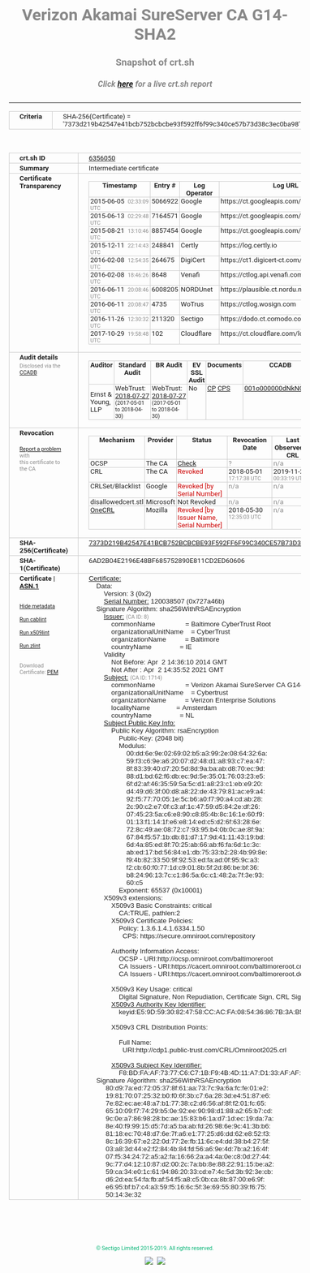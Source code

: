 # Verizon Akamai SureServer CA G14-SHA2
### Snapshot of crt.sh
##### Click [here](https://crt.sh/?q=7373D219B42547E41BCB752BCBCBE93F592FF6F99C340CE57B73D38C3EC0BA98) for a live crt.sh report

---
<!DOCTYPE HTML PUBLIC "-//W3C//DTD HTML 4.0 Transitional//EN">
<HTML>
<HEAD>
  <META http-equiv="Content-Type" content="text/html; charset=UTF-8">
  <TITLE>crt.sh | 7373d219b42547e41bcb752bcbcbe93f592ff6f99c340ce57b73d38c3ec0ba98</TITLE>
  <META name="description" content="Free CT Log Certificate Search Tool from Sectigo (formerly Comodo CA)">
  <META name="keywords" content="crt.sh, CT, Certificate Transparency, Certificate Search, SSL Certificate, Sectigo, Comodo CA">
  <LINK href="//fonts.googleapis.com/css?family=Roboto+Mono|Roboto:400,400i,700,700i" rel="stylesheet">
  <STYLE type="text/css">
    a {
      white-space: nowrap;
    }
    body {
      color: #888888;
      font: 12pt Roboto, sans-serif;
      padding-top: 10px;
      text-align: center
    }
    form {
      margin: 0px
    }
    span {
      border-radius: 10px
    }
    span.heading {
      color: #888888;
      font: 12pt Roboto, sans-serif
    }
    span.title {
      background-color: #00B373;
      color: #FFFFFF;
      font: bold 18pt Roboto, sans-serif;
      padding: 0px 5px
    }
    span.text {
      color: #888888;
      font: 10pt Roboto, sans-serif
    }
    span.whiteongrey {
      background-color: #D9D9D6;
      color: #FFFFFF;
      font: bold 18pt Roboto, sans-serif;
      padding: 0px 5px
    }
    table {
      border-collapse: collapse;
      color: #222222;
      font: 10pt Roboto, sans-serif;
      margin-left: auto;
      margin-right: auto
    }
    table.options {
      border: none;
      margin-left: 10px
    }
    td, th {
      border: 1px solid #CCCCCC;
      padding: 0px 2px;
      text-align: left;
      vertical-align: top
    }
    td.outer, th.outer {
      border: 1px solid #CCCCCC;
      padding: 2px 20px;
      text-align: left
    }
    th.heading {
      color: #888888;
      font: bold italic 12pt Roboto, sans-serif;
      padding: 20px 0px 0px;
      text-align: center
    }
    th.options, td.options {
      border: none;
      vertical-align: middle
    }
    td.text {
      font: 10pt "Roboto Mono", sans-serif;
      padding: 2px 20px
    }
    td.heading {
      border: none;
      color: #888888;
      font: 12pt Roboto, sans-serif;
      padding-top: 20px;
      text-align: center
    }
    table.lint td, th {
      text-align: center
    }
    .button {
      background-color: #00B373;
      border-radius: 10px;
      color: #FFFFFF;
      font: bold 13pt Roboto, sans-serif
    }
    .copyright {
      font: 8pt Roboto, sans-serif;
      color: #00B373
    }
    .input {
      border: 1px solid #888888;
      font-weight: bold;
      text-align: center
    }
    .small {
      font: 8pt Roboto, sans-serif;
      color: #888888
    }
    .error {
      background-color: #FFDFDF;
      color: #CC0000;
      font-weight: bold
    }
    .fatal {
      background-color: #0000AA;
      color: #FFFFFF;
      font-weight: bold
    }
    .notice {
      background-color: #FFFFDF;
      color: #606000
    }
    .warning {
      background-color: #FFEFDF;
      color: #DF6000
    }
  </STYLE>
</HEAD>
<BODY>

<TABLE>
  <TR>
    <TH class="outer">Criteria</TH>
    <TD class="outer">SHA-256(Certificate) = '7373d219b42547e41bcb752bcbcbe93f592ff6f99c340ce57b73d38c3ec0ba98'</TD>
  </TR>
</TABLE>
<BR>
<TABLE>
  <TR>
    <TH class="outer">crt.sh ID</TH>
    <TD class="outer"><A href="?id=6356050">6356050</A></TD>
  </TR>
  <TR>
    <TH class="outer">Summary</TH>
    <TD class="outer">Intermediate certificate</TD>
  </TR>
  <TR>
    <TH class="outer">Certificate<BR>Transparency</TH>
    <TD class="outer">
<TABLE class="options" style="margin-left:0px">
  <TR>
    <TH>Timestamp</TH>
    <TH>Entry #</TH>
    <TH>Log Operator</TH>
    <TH>Log URL</TH>
  </TR>
  <TR>
    <TD>2015-06-05&nbsp; <FONT class="small">02:33:09 UTC</FONT></TD>
    <TD>5066922</TD>
    <TD>Google</TD>
    <TD>https://ct.googleapis.com/rocketeer</TD>
  </TR>
  <TR>
    <TD>2015-06-13&nbsp; <FONT class="small">02:29:48 UTC</FONT></TD>
    <TD>7164571</TD>
    <TD>Google</TD>
    <TD>https://ct.googleapis.com/aviator</TD>
  </TR>
  <TR>
    <TD>2015-08-21&nbsp; <FONT class="small">13:10:46 UTC</FONT></TD>
    <TD>8857454</TD>
    <TD>Google</TD>
    <TD>https://ct.googleapis.com/pilot</TD>
  </TR>
  <TR>
    <TD>2015-12-11&nbsp; <FONT class="small">22:14:43 UTC</FONT></TD>
    <TD>248841</TD>
    <TD>Certly</TD>
    <TD>https://log.certly.io</TD>
  </TR>
  <TR>
    <TD>2016-02-08&nbsp; <FONT class="small">12:54:35 UTC</FONT></TD>
    <TD>264675</TD>
    <TD>DigiCert</TD>
    <TD>https://ct1.digicert-ct.com/log</TD>
  </TR>
  <TR>
    <TD>2016-02-08&nbsp; <FONT class="small">18:46:26 UTC</FONT></TD>
    <TD>8648</TD>
    <TD>Venafi</TD>
    <TD>https://ctlog.api.venafi.com</TD>
  </TR>
  <TR>
    <TD>2016-06-11&nbsp; <FONT class="small">20:08:46 UTC</FONT></TD>
    <TD>6008205</TD>
    <TD>NORDUnet</TD>
    <TD>https://plausible.ct.nordu.net</TD>
  </TR>
  <TR>
    <TD>2016-06-11&nbsp; <FONT class="small">20:08:47 UTC</FONT></TD>
    <TD>4735</TD>
    <TD>WoTrus</TD>
    <TD>https://ctlog.wosign.com</TD>
  </TR>
  <TR>
    <TD>2016-11-26&nbsp; <FONT class="small">12:30:32 UTC</FONT></TD>
    <TD>211320</TD>
    <TD>Sectigo</TD>
    <TD>https://dodo.ct.comodo.com</TD>
  </TR>
  <TR>
    <TD>2017-10-29&nbsp; <FONT class="small">19:58:48 UTC</FONT></TD>
    <TD>102</TD>
    <TD>Cloudflare</TD>
    <TD>https://ct.cloudflare.com/logs/nimbus2021</TD>
  </TR>
</TABLE>
    </TD>
  </TR>
  <TR>
    <TH class="outer">Audit details<BR>
      <DIV class="small" style="padding-top:3px">Disclosed via the
        <A href="//ccadb-public.secure.force.com/mozilla/PublicAllIntermediateCerts" target="_blank">CCADB</A></DIV>
    </TH>
    <TD class="outer">
<TABLE class="options" style="margin-left:0px">
  <TR>
    <TH>Auditor</TH>
    <TH>Standard Audit</TH>
    <TH>BR Audit</TH>
    <TH>EV SSL Audit</TH>
    <TH>Documents</TH>
    <TH>CCADB</TH>
    <TH>Root Owner / Certificate</TH>
  </TR>
  <TR>
    <TD style="vertical-align:middle">Ernst & Young, LLP</TD>
    <TD>WebTrust:
      <A href="https://bug1479561.bmoattachments.org/attachment.cgi?id=8996060" target="_blank">2018-07-27</A>
      <BR><FONT style="font-size:8pt">(2017-05-01 to 2018-04-30)</FONT></TD>
    <TD>WebTrust:
      <A href="https://bug1479561.bmoattachments.org/attachment.cgi?id=8996062" target="_blank">2018-07-27</A>
      <BR><FONT style="font-size:8pt">(2017-05-01 to 2018-04-30)</FONT></TD>
    <TD>No    <TD>
      <A href="https://secure.omniroot.com/repository/" target="blank">CP</A>
      <A href="https://secure.omniroot.com/repository/" target="blank">CPS</A>
    </TD>
    <TD><A href="//ccadb.force.com/001o000000dNkNCAA0" target="_blank">001o000000dNkNCAA0</A></TD>
    <TD><A href="/?id=76">DigiCert</A></TD>
  </TR>
</TABLE>
    </TD>
  </TR>
  <TR>
    <TH class="outer">Revocation<BR><BR>
      <DIV class="small" style="padding-top:3px"><A href="?id=6356050&opt=problemreporting">Report a problem</A> with<BR>this certificate to the CA</DIV></TH>
    <TD class="outer">
      <TABLE class="options" style="margin-left:0px">
        <TR>
          <TH>Mechanism</TH>
          <TH>Provider</TH>
          <TH>Status</TH>
          <TH>Revocation Date</TH>
          <TH>Last Observed in CRL</TH>
          <TH>Last Checked <SPAN style="color:#CC0000;vertical-align:middle;font-size:70%;font-weight:normal">(Error)</SPAN></TH>
        </TR>
        <TR>
          <TD>OCSP</TD>
          <TD>The CA</TD>
          <TD><A href="?id=6356050&opt=ocsp">Check</A></TD>
          <TD><SPAN style="color:#888888">?</SPAN></TD>
          <TD><SPAN style="color:#888888">n/a</SPAN></TD>
          <TD><SPAN style="color:#888888">?</SPAN></TD>
        </TR>
        <TR>
          <TD>CRL</TD>
          <TD>The CA</TD>
          <TD><SPAN style="color:#CC0000">Revoked</SPAN></TD><TD>2018-05-01&nbsp; <FONT class="small">17:17:38 UTC</FONT></TD><TD>2019-11-27&nbsp; <FONT class="small">00:33:19 UTC</FONT></TD><TD>2019-12-04&nbsp; <FONT class="small">20:05:09 UTC</FONT></TD>
        </TR>
        <TR>
          <TD>CRLSet/Blacklist</TD>
          <TD>Google</TD>
          <TD><SPAN style="color:#CC0000">Revoked [by Serial Number]</SPAN></TD>
          <TD><SPAN style="color:#888888">n/a</SPAN></TD>
          <TD><SPAN style="color:#888888">n/a</SPAN></TD>
          <TD><SPAN style="color:#888888">n/a</SPAN></TD>
        </TR>
        <TR>
          <TD>disallowedcert.stl</TD>
          <TD>Microsoft</TD>
          <TD>Not Revoked</TD>
          <TD><SPAN style="color:#888888">n/a</SPAN></TD>
          <TD><SPAN style="color:#888888">n/a</SPAN></TD>
          <TD><SPAN style="color:#888888">n/a</SPAN></TD>
        </TR>
        <TR>
          <TD><A href="/mozilla-onecrl" target="_blank">OneCRL</A></TD>
          <TD>Mozilla</TD>
          <TD><SPAN style="color:#CC0000">Revoked [by Issuer Name, Serial Number]</SPAN></TD><TD>2018-05-30&nbsp; <FONT class="small">12:35:03 UTC</FONT></TD>
          <TD><SPAN style="color:#888888">n/a</SPAN></TD>
          <TD><SPAN style="color:#888888">n/a</SPAN></TD>
        </TR>
      </TABLE>
    </TD>
  </TR>
  <TR>
    <TH class="outer">SHA-256(Certificate)</TH>
    <TD class="outer"><A href="//censys.io/certificates/7373d219b42547e41bcb752bcbcbe93f592ff6f99c340ce57b73d38c3ec0ba98">7373D219B42547E41BCB752BCBCBE93F592FF6F99C340CE57B73D38C3EC0BA98</A></TD>
  </TR>
  <TR>
    <TH class="outer">SHA-1(Certificate)</TH>
    <TD class="outer">6AD2B04E2196E48BF685752890E811CD2ED60606</TD>
  </TR>
  <TR>
    <TH class="outer">Certificate | <A href="?asn1=6356050">ASN.1</A>
      <SPAN class="small"><BR>
      <BR><BR><A href="?id=6356050&opt=nometadata">Hide metadata</A>
      <BR><BR><A href="?id=6356050&opt=cablint">Run cablint</A>
      <BR><BR><A href="?id=6356050&opt=x509lint">Run x509lint</A>
      <BR><BR><A href="?id=6356050&opt=zlint">Run zlint</A>
      <BR><BR><BR>Download Certificate: <A href="?d=6356050">PEM</A>
      </SPAN>
    </TH>
    <TD class="text"><A href="?d=6356050">Certificate:</A><BR>&nbsp;&nbsp;&nbsp;&nbsp;Data:<BR>&nbsp;&nbsp;&nbsp;&nbsp;&nbsp;&nbsp;&nbsp;&nbsp;Version:&nbsp;3&nbsp;(0x2)<BR>&nbsp;&nbsp;&nbsp;&nbsp;&nbsp;&nbsp;&nbsp;&nbsp;<A href="?serial=0727a46b">Serial&nbsp;Number:</A>&nbsp;120038507&nbsp;(0x727a46b)<BR>&nbsp;&nbsp;&nbsp;&nbsp;Signature&nbsp;Algorithm:&nbsp;sha256WithRSAEncryption<BR>&nbsp;&nbsp;&nbsp;&nbsp;&nbsp;&nbsp;&nbsp;&nbsp;<A href="?caid=8">Issuer:</A> <SPAN class="small">(CA ID: 8)</SPAN><BR>&nbsp;&nbsp;&nbsp;&nbsp;&nbsp;&nbsp;&nbsp;&nbsp;&nbsp;&nbsp;&nbsp;&nbsp;commonName&nbsp;&nbsp;&nbsp;&nbsp;&nbsp;&nbsp;&nbsp;&nbsp;&nbsp;&nbsp;&nbsp;&nbsp;&nbsp;&nbsp;&nbsp;&nbsp;=&nbsp;Baltimore&nbsp;CyberTrust&nbsp;Root<BR>&nbsp;&nbsp;&nbsp;&nbsp;&nbsp;&nbsp;&nbsp;&nbsp;&nbsp;&nbsp;&nbsp;&nbsp;organizationalUnitName&nbsp;&nbsp;&nbsp;&nbsp;=&nbsp;CyberTrust<BR>&nbsp;&nbsp;&nbsp;&nbsp;&nbsp;&nbsp;&nbsp;&nbsp;&nbsp;&nbsp;&nbsp;&nbsp;organizationName&nbsp;&nbsp;&nbsp;&nbsp;&nbsp;&nbsp;&nbsp;&nbsp;&nbsp;&nbsp;=&nbsp;Baltimore<BR>&nbsp;&nbsp;&nbsp;&nbsp;&nbsp;&nbsp;&nbsp;&nbsp;&nbsp;&nbsp;&nbsp;&nbsp;countryName&nbsp;&nbsp;&nbsp;&nbsp;&nbsp;&nbsp;&nbsp;&nbsp;&nbsp;&nbsp;&nbsp;&nbsp;&nbsp;&nbsp;&nbsp;=&nbsp;IE<BR>&nbsp;&nbsp;&nbsp;&nbsp;&nbsp;&nbsp;&nbsp;&nbsp;Validity<BR>&nbsp;&nbsp;&nbsp;&nbsp;&nbsp;&nbsp;&nbsp;&nbsp;&nbsp;&nbsp;&nbsp;&nbsp;Not&nbsp;Before:&nbsp;Apr&nbsp;&nbsp;2&nbsp;14:36:10&nbsp;2014&nbsp;GMT<BR>&nbsp;&nbsp;&nbsp;&nbsp;&nbsp;&nbsp;&nbsp;&nbsp;&nbsp;&nbsp;&nbsp;&nbsp;Not&nbsp;After&nbsp;:&nbsp;Apr&nbsp;&nbsp;2&nbsp;14:35:52&nbsp;2021&nbsp;GMT<BR>&nbsp;&nbsp;&nbsp;&nbsp;&nbsp;&nbsp;&nbsp;&nbsp;<A href="?caid=1714">Subject:</A> <SPAN class="small">(CA ID: 1714)</SPAN><BR>&nbsp;&nbsp;&nbsp;&nbsp;&nbsp;&nbsp;&nbsp;&nbsp;&nbsp;&nbsp;&nbsp;&nbsp;commonName&nbsp;&nbsp;&nbsp;&nbsp;&nbsp;&nbsp;&nbsp;&nbsp;&nbsp;&nbsp;&nbsp;&nbsp;&nbsp;&nbsp;&nbsp;&nbsp;=&nbsp;Verizon&nbsp;Akamai&nbsp;SureServer&nbsp;CA&nbsp;G14-SHA2<BR>&nbsp;&nbsp;&nbsp;&nbsp;&nbsp;&nbsp;&nbsp;&nbsp;&nbsp;&nbsp;&nbsp;&nbsp;organizationalUnitName&nbsp;&nbsp;&nbsp;&nbsp;=&nbsp;Cybertrust<BR>&nbsp;&nbsp;&nbsp;&nbsp;&nbsp;&nbsp;&nbsp;&nbsp;&nbsp;&nbsp;&nbsp;&nbsp;organizationName&nbsp;&nbsp;&nbsp;&nbsp;&nbsp;&nbsp;&nbsp;&nbsp;&nbsp;&nbsp;=&nbsp;Verizon&nbsp;Enterprise&nbsp;Solutions<BR>&nbsp;&nbsp;&nbsp;&nbsp;&nbsp;&nbsp;&nbsp;&nbsp;&nbsp;&nbsp;&nbsp;&nbsp;localityName&nbsp;&nbsp;&nbsp;&nbsp;&nbsp;&nbsp;&nbsp;&nbsp;&nbsp;&nbsp;&nbsp;&nbsp;&nbsp;&nbsp;=&nbsp;Amsterdam<BR>&nbsp;&nbsp;&nbsp;&nbsp;&nbsp;&nbsp;&nbsp;&nbsp;&nbsp;&nbsp;&nbsp;&nbsp;countryName&nbsp;&nbsp;&nbsp;&nbsp;&nbsp;&nbsp;&nbsp;&nbsp;&nbsp;&nbsp;&nbsp;&nbsp;&nbsp;&nbsp;&nbsp;=&nbsp;NL<BR>&nbsp;&nbsp;&nbsp;&nbsp;&nbsp;&nbsp;&nbsp;&nbsp;<A href="?spkisha256=f1714fad1af8571984218294bb7e50b51de819b76e5f5025ac1cda0541e0a7b7">Subject&nbsp;Public&nbsp;Key&nbsp;Info:</A><BR>&nbsp;&nbsp;&nbsp;&nbsp;&nbsp;&nbsp;&nbsp;&nbsp;&nbsp;&nbsp;&nbsp;&nbsp;Public&nbsp;Key&nbsp;Algorithm:&nbsp;rsaEncryption<BR>&nbsp;&nbsp;&nbsp;&nbsp;&nbsp;&nbsp;&nbsp;&nbsp;&nbsp;&nbsp;&nbsp;&nbsp;&nbsp;&nbsp;&nbsp;&nbsp;Public-Key:&nbsp;(2048&nbsp;bit)<BR>&nbsp;&nbsp;&nbsp;&nbsp;&nbsp;&nbsp;&nbsp;&nbsp;&nbsp;&nbsp;&nbsp;&nbsp;&nbsp;&nbsp;&nbsp;&nbsp;Modulus:<BR>&nbsp;&nbsp;&nbsp;&nbsp;&nbsp;&nbsp;&nbsp;&nbsp;&nbsp;&nbsp;&nbsp;&nbsp;&nbsp;&nbsp;&nbsp;&nbsp;&nbsp;&nbsp;&nbsp;&nbsp;00:dd:6e:9e:02:69:02:b5:a3:99:2e:08:64:32:6a:<BR>&nbsp;&nbsp;&nbsp;&nbsp;&nbsp;&nbsp;&nbsp;&nbsp;&nbsp;&nbsp;&nbsp;&nbsp;&nbsp;&nbsp;&nbsp;&nbsp;&nbsp;&nbsp;&nbsp;&nbsp;59:f3:c6:9e:a6:20:07:d2:48:d1:a8:93:c7:ea:47:<BR>&nbsp;&nbsp;&nbsp;&nbsp;&nbsp;&nbsp;&nbsp;&nbsp;&nbsp;&nbsp;&nbsp;&nbsp;&nbsp;&nbsp;&nbsp;&nbsp;&nbsp;&nbsp;&nbsp;&nbsp;8f:83:39:40:d7:20:5d:8d:9a:ba:ab:d8:70:ec:9d:<BR>&nbsp;&nbsp;&nbsp;&nbsp;&nbsp;&nbsp;&nbsp;&nbsp;&nbsp;&nbsp;&nbsp;&nbsp;&nbsp;&nbsp;&nbsp;&nbsp;&nbsp;&nbsp;&nbsp;&nbsp;88:d1:bd:62:f6:db:ec:9d:5e:35:01:76:03:23:e5:<BR>&nbsp;&nbsp;&nbsp;&nbsp;&nbsp;&nbsp;&nbsp;&nbsp;&nbsp;&nbsp;&nbsp;&nbsp;&nbsp;&nbsp;&nbsp;&nbsp;&nbsp;&nbsp;&nbsp;&nbsp;6f:d2:af:46:35:59:5a:5c:d1:a8:23:c1:eb:e9:20:<BR>&nbsp;&nbsp;&nbsp;&nbsp;&nbsp;&nbsp;&nbsp;&nbsp;&nbsp;&nbsp;&nbsp;&nbsp;&nbsp;&nbsp;&nbsp;&nbsp;&nbsp;&nbsp;&nbsp;&nbsp;d4:49:d6:3f:00:d8:a8:22:de:43:79:81:ac:e9:a4:<BR>&nbsp;&nbsp;&nbsp;&nbsp;&nbsp;&nbsp;&nbsp;&nbsp;&nbsp;&nbsp;&nbsp;&nbsp;&nbsp;&nbsp;&nbsp;&nbsp;&nbsp;&nbsp;&nbsp;&nbsp;92:f5:77:70:05:1e:5c:b6:a0:f7:90:a4:cd:ab:28:<BR>&nbsp;&nbsp;&nbsp;&nbsp;&nbsp;&nbsp;&nbsp;&nbsp;&nbsp;&nbsp;&nbsp;&nbsp;&nbsp;&nbsp;&nbsp;&nbsp;&nbsp;&nbsp;&nbsp;&nbsp;2c:90:c2:e7:0f:c3:af:1c:47:59:d5:84:2e:df:26:<BR>&nbsp;&nbsp;&nbsp;&nbsp;&nbsp;&nbsp;&nbsp;&nbsp;&nbsp;&nbsp;&nbsp;&nbsp;&nbsp;&nbsp;&nbsp;&nbsp;&nbsp;&nbsp;&nbsp;&nbsp;07:45:23:5a:c6:e8:90:c8:85:4b:8c:16:1e:60:f9:<BR>&nbsp;&nbsp;&nbsp;&nbsp;&nbsp;&nbsp;&nbsp;&nbsp;&nbsp;&nbsp;&nbsp;&nbsp;&nbsp;&nbsp;&nbsp;&nbsp;&nbsp;&nbsp;&nbsp;&nbsp;01:13:f1:14:1f:e6:e8:14:ed:c5:d2:6f:63:28:6e:<BR>&nbsp;&nbsp;&nbsp;&nbsp;&nbsp;&nbsp;&nbsp;&nbsp;&nbsp;&nbsp;&nbsp;&nbsp;&nbsp;&nbsp;&nbsp;&nbsp;&nbsp;&nbsp;&nbsp;&nbsp;72:8c:49:ae:08:72:c7:93:95:b4:0b:0c:ae:8f:9a:<BR>&nbsp;&nbsp;&nbsp;&nbsp;&nbsp;&nbsp;&nbsp;&nbsp;&nbsp;&nbsp;&nbsp;&nbsp;&nbsp;&nbsp;&nbsp;&nbsp;&nbsp;&nbsp;&nbsp;&nbsp;67:84:f5:57:1b:db:81:d7:17:9d:41:11:43:19:bd:<BR>&nbsp;&nbsp;&nbsp;&nbsp;&nbsp;&nbsp;&nbsp;&nbsp;&nbsp;&nbsp;&nbsp;&nbsp;&nbsp;&nbsp;&nbsp;&nbsp;&nbsp;&nbsp;&nbsp;&nbsp;6d:4a:85:ed:8f:70:25:ab:66:ab:f6:fa:6d:1c:3c:<BR>&nbsp;&nbsp;&nbsp;&nbsp;&nbsp;&nbsp;&nbsp;&nbsp;&nbsp;&nbsp;&nbsp;&nbsp;&nbsp;&nbsp;&nbsp;&nbsp;&nbsp;&nbsp;&nbsp;&nbsp;ab:ed:17:bd:56:84:e1:db:75:33:b2:28:4b:99:8e:<BR>&nbsp;&nbsp;&nbsp;&nbsp;&nbsp;&nbsp;&nbsp;&nbsp;&nbsp;&nbsp;&nbsp;&nbsp;&nbsp;&nbsp;&nbsp;&nbsp;&nbsp;&nbsp;&nbsp;&nbsp;f9:4b:82:33:50:9f:92:53:ed:fa:ad:0f:95:9c:a3:<BR>&nbsp;&nbsp;&nbsp;&nbsp;&nbsp;&nbsp;&nbsp;&nbsp;&nbsp;&nbsp;&nbsp;&nbsp;&nbsp;&nbsp;&nbsp;&nbsp;&nbsp;&nbsp;&nbsp;&nbsp;f2:cb:60:f0:77:1d:c9:01:8b:5f:2d:86:be:bf:36:<BR>&nbsp;&nbsp;&nbsp;&nbsp;&nbsp;&nbsp;&nbsp;&nbsp;&nbsp;&nbsp;&nbsp;&nbsp;&nbsp;&nbsp;&nbsp;&nbsp;&nbsp;&nbsp;&nbsp;&nbsp;b8:24:96:13:7c:c1:86:5a:6c:c1:48:2a:7f:3e:93:<BR>&nbsp;&nbsp;&nbsp;&nbsp;&nbsp;&nbsp;&nbsp;&nbsp;&nbsp;&nbsp;&nbsp;&nbsp;&nbsp;&nbsp;&nbsp;&nbsp;&nbsp;&nbsp;&nbsp;&nbsp;60:c5<BR>&nbsp;&nbsp;&nbsp;&nbsp;&nbsp;&nbsp;&nbsp;&nbsp;&nbsp;&nbsp;&nbsp;&nbsp;&nbsp;&nbsp;&nbsp;&nbsp;Exponent:&nbsp;65537&nbsp;(0x10001)<BR>&nbsp;&nbsp;&nbsp;&nbsp;&nbsp;&nbsp;&nbsp;&nbsp;X509v3&nbsp;extensions:<BR>&nbsp;&nbsp;&nbsp;&nbsp;&nbsp;&nbsp;&nbsp;&nbsp;&nbsp;&nbsp;&nbsp;&nbsp;X509v3&nbsp;Basic&nbsp;Constraints:&nbsp;critical<BR>&nbsp;&nbsp;&nbsp;&nbsp;&nbsp;&nbsp;&nbsp;&nbsp;&nbsp;&nbsp;&nbsp;&nbsp;&nbsp;&nbsp;&nbsp;&nbsp;CA:TRUE,&nbsp;pathlen:2<BR>&nbsp;&nbsp;&nbsp;&nbsp;&nbsp;&nbsp;&nbsp;&nbsp;&nbsp;&nbsp;&nbsp;&nbsp;X509v3&nbsp;Certificate&nbsp;Policies:&nbsp;<BR>&nbsp;&nbsp;&nbsp;&nbsp;&nbsp;&nbsp;&nbsp;&nbsp;&nbsp;&nbsp;&nbsp;&nbsp;&nbsp;&nbsp;&nbsp;&nbsp;Policy:&nbsp;1.3.6.1.4.1.6334.1.50<BR>&nbsp;&nbsp;&nbsp;&nbsp;&nbsp;&nbsp;&nbsp;&nbsp;&nbsp;&nbsp;&nbsp;&nbsp;&nbsp;&nbsp;&nbsp;&nbsp;&nbsp;&nbsp;CPS:&nbsp;https://secure.omniroot.com/repository<BR><BR>&nbsp;&nbsp;&nbsp;&nbsp;&nbsp;&nbsp;&nbsp;&nbsp;&nbsp;&nbsp;&nbsp;&nbsp;Authority&nbsp;Information&nbsp;Access:&nbsp;<BR>&nbsp;&nbsp;&nbsp;&nbsp;&nbsp;&nbsp;&nbsp;&nbsp;&nbsp;&nbsp;&nbsp;&nbsp;&nbsp;&nbsp;&nbsp;&nbsp;OCSP&nbsp;-&nbsp;URI:http://ocsp.omniroot.com/baltimoreroot<BR>&nbsp;&nbsp;&nbsp;&nbsp;&nbsp;&nbsp;&nbsp;&nbsp;&nbsp;&nbsp;&nbsp;&nbsp;&nbsp;&nbsp;&nbsp;&nbsp;CA&nbsp;Issuers&nbsp;-&nbsp;URI:https://cacert.omniroot.com/baltimoreroot.crt<BR>&nbsp;&nbsp;&nbsp;&nbsp;&nbsp;&nbsp;&nbsp;&nbsp;&nbsp;&nbsp;&nbsp;&nbsp;&nbsp;&nbsp;&nbsp;&nbsp;CA&nbsp;Issuers&nbsp;-&nbsp;URI:https://cacert.omniroot.com/baltimoreroot.der<BR><BR>&nbsp;&nbsp;&nbsp;&nbsp;&nbsp;&nbsp;&nbsp;&nbsp;&nbsp;&nbsp;&nbsp;&nbsp;X509v3&nbsp;Key&nbsp;Usage:&nbsp;critical<BR>&nbsp;&nbsp;&nbsp;&nbsp;&nbsp;&nbsp;&nbsp;&nbsp;&nbsp;&nbsp;&nbsp;&nbsp;&nbsp;&nbsp;&nbsp;&nbsp;Digital&nbsp;Signature,&nbsp;Non&nbsp;Repudiation,&nbsp;Certificate&nbsp;Sign,&nbsp;CRL&nbsp;Sign<BR>&nbsp;&nbsp;&nbsp;&nbsp;&nbsp;&nbsp;&nbsp;&nbsp;&nbsp;&nbsp;&nbsp;&nbsp;<A href="?ski=e59d5930824758ccacfa085436867b3ab5044df0">X509v3&nbsp;Authority&nbsp;Key&nbsp;Identifier:</A><BR>&nbsp;&nbsp;&nbsp;&nbsp;&nbsp;&nbsp;&nbsp;&nbsp;&nbsp;&nbsp;&nbsp;&nbsp;&nbsp;&nbsp;&nbsp;&nbsp;keyid:E5:9D:59:30:82:47:58:CC:AC:FA:08:54:36:86:7B:3A:B5:04:4D:F0<BR><BR>&nbsp;&nbsp;&nbsp;&nbsp;&nbsp;&nbsp;&nbsp;&nbsp;&nbsp;&nbsp;&nbsp;&nbsp;X509v3&nbsp;CRL&nbsp;Distribution&nbsp;Points:&nbsp;<BR><BR>&nbsp;&nbsp;&nbsp;&nbsp;&nbsp;&nbsp;&nbsp;&nbsp;&nbsp;&nbsp;&nbsp;&nbsp;&nbsp;&nbsp;&nbsp;&nbsp;Full&nbsp;Name:<BR>&nbsp;&nbsp;&nbsp;&nbsp;&nbsp;&nbsp;&nbsp;&nbsp;&nbsp;&nbsp;&nbsp;&nbsp;&nbsp;&nbsp;&nbsp;&nbsp;&nbsp;&nbsp;URI:http://cdp1.public-trust.com/CRL/Omniroot2025.crl<BR><BR>&nbsp;&nbsp;&nbsp;&nbsp;&nbsp;&nbsp;&nbsp;&nbsp;&nbsp;&nbsp;&nbsp;&nbsp;<A href="?ski=f8bdfaaf7377c6c71bf94b4d11a7d133afaf7211">X509v3&nbsp;Subject&nbsp;Key&nbsp;Identifier:</A><BR>&nbsp;&nbsp;&nbsp;&nbsp;&nbsp;&nbsp;&nbsp;&nbsp;&nbsp;&nbsp;&nbsp;&nbsp;&nbsp;&nbsp;&nbsp;&nbsp;F8:BD:FA:AF:73:77:C6:C7:1B:F9:4B:4D:11:A7:D1:33:AF:AF:72:11<BR>&nbsp;&nbsp;&nbsp;&nbsp;Signature&nbsp;Algorithm:&nbsp;sha256WithRSAEncryption<BR>&nbsp;&nbsp;&nbsp;&nbsp;&nbsp;&nbsp;&nbsp;&nbsp;&nbsp;80:d9:7a:ed:72:05:37:8f:61:aa:73:7c:9a:6a:fc:fe:01:e2:<BR>&nbsp;&nbsp;&nbsp;&nbsp;&nbsp;&nbsp;&nbsp;&nbsp;&nbsp;19:81:70:07:25:32:b0:f0:6f:3b:c7:6a:28:3d:e4:51:87:e6:<BR>&nbsp;&nbsp;&nbsp;&nbsp;&nbsp;&nbsp;&nbsp;&nbsp;&nbsp;7e:82:ec:ae:48:a7:b1:77:38:c2:d6:56:af:8f:f2:01:fc:65:<BR>&nbsp;&nbsp;&nbsp;&nbsp;&nbsp;&nbsp;&nbsp;&nbsp;&nbsp;65:10:09:f7:74:29:b5:0e:92:ee:90:98:d1:88:a2:65:b7:cd:<BR>&nbsp;&nbsp;&nbsp;&nbsp;&nbsp;&nbsp;&nbsp;&nbsp;&nbsp;9c:0e:a7:86:98:28:bc:ae:15:83:b6:1a:d7:1d:ec:19:da:7a:<BR>&nbsp;&nbsp;&nbsp;&nbsp;&nbsp;&nbsp;&nbsp;&nbsp;&nbsp;8e:40:f9:99:15:d5:7d:a5:ba:ab:fd:26:98:6e:9c:41:3b:b6:<BR>&nbsp;&nbsp;&nbsp;&nbsp;&nbsp;&nbsp;&nbsp;&nbsp;&nbsp;81:18:ec:70:48:d7:6e:7f:a6:e1:77:25:d6:dd:62:e8:52:f3:<BR>&nbsp;&nbsp;&nbsp;&nbsp;&nbsp;&nbsp;&nbsp;&nbsp;&nbsp;8c:16:39:67:e2:22:0d:77:2e:fb:11:6c:e4:dd:38:b4:27:5f:<BR>&nbsp;&nbsp;&nbsp;&nbsp;&nbsp;&nbsp;&nbsp;&nbsp;&nbsp;03:a8:3d:44:e2:f2:84:4b:84:fd:56:a6:9e:4d:7b:a2:16:4f:<BR>&nbsp;&nbsp;&nbsp;&nbsp;&nbsp;&nbsp;&nbsp;&nbsp;&nbsp;07:f5:34:24:72:a5:a2:fa:16:66:2a:a4:4a:0e:c8:0d:27:44:<BR>&nbsp;&nbsp;&nbsp;&nbsp;&nbsp;&nbsp;&nbsp;&nbsp;&nbsp;9c:77:d4:12:10:87:d2:00:2c:7a:bb:8e:88:22:91:15:be:a2:<BR>&nbsp;&nbsp;&nbsp;&nbsp;&nbsp;&nbsp;&nbsp;&nbsp;&nbsp;59:ca:34:e0:1c:61:94:86:20:33:cd:e7:4c:5d:3b:92:3e:cb:<BR>&nbsp;&nbsp;&nbsp;&nbsp;&nbsp;&nbsp;&nbsp;&nbsp;&nbsp;d6:2d:ea:54:fa:fb:af:54:f5:a8:c5:0b:ca:8b:87:00:e6:9f:<BR>&nbsp;&nbsp;&nbsp;&nbsp;&nbsp;&nbsp;&nbsp;&nbsp;&nbsp;e6:95:bf:b7:c4:a3:59:f5:16:6c:5f:3e:69:55:80:39:f6:75:<BR>&nbsp;&nbsp;&nbsp;&nbsp;&nbsp;&nbsp;&nbsp;&nbsp;&nbsp;50:14:3e:32<BR>    </TD>
  </TR>
</TABLE>

  <BR><BR><BR>

  <P class="copyright">&copy; Sectigo Limited 2015-2019. All rights reserved.</P>
  <DIV>
    <A href="https://sectigo.com/"><IMG src="/sectigo_s.png"></A>
    &nbsp;<A href="https://github.com/crtsh"><IMG src="/GitHub-Mark-32px.png"></A>
  </DIV>
</BODY>
</HTML>
